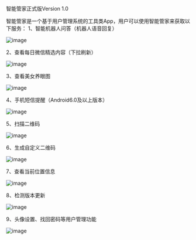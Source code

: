 智能管家正式版Version 1.0

智能管家是一个基于用户管理系统的工具类App，用户可以使用智能管家来获取以下服务：
1、智能机器人问答（机器人语音回复）

![image](https://github.com/WindFromFarEast/SmartButler/blob/master/resultPic/butler.png)

2、查看每日微信精选内容（下拉刷新）

![image](https://github.com/WindFromFarEast/SmartButler/blob/master/resultPic/wechat.png)

3、查看美女养眼图

![image](https://github.com/WindFromFarEast/SmartButler/blob/master/resultPic/girl.png)

4、手机短信提醒（Android6.0及以上版本）

![image](https://github.com/WindFromFarEast/SmartButler/blob/master/resultPic/sms.png)

5、扫描二维码

![image](https://github.com/WindFromFarEast/SmartButler/blob/master/resultPic/scan.jpg)

6、生成自定义二维码

![image](https://github.com/WindFromFarEast/SmartButler/blob/master/resultPic/qrcode.jpg)

7、查看当前位置信息

![image](https://github.com/WindFromFarEast/SmartButler/blob/master/resultPic/location.jpg)

8、检测版本更新

![image](https://github.com/WindFromFarEast/SmartButler/blob/master/resultPic/SmartButler_update.gif)

9、头像设置、找回密码等用户管理功能

![image](https://github.com/WindFromFarEast/SmartButler/blob/master/resultPic/avatar.png)

